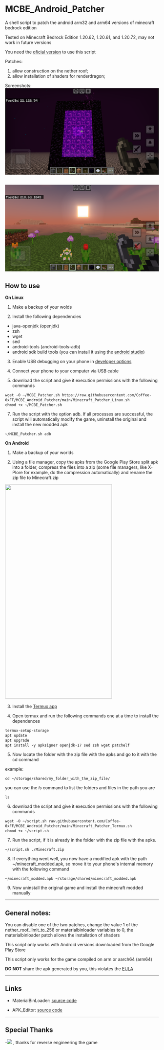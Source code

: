 # MCBE_Android_Patcher
A shell script to patch the android arm32 and arm64 versions of minecraft bedrock edition


Tested on Minecraft Bedrock Edition 1.20.62, 1.20.61, and 1.20.72, may not work in future versions


You need the [oficial version](https://play.google.com/store/apps/details?id=com.mojang.minecraftpe) to use this script


Patches:
1) allow construction on the nether roof;
2) allow installation of shaders for renderdragon;

Screenshots:
![nether_roof](./images/Screenshot_20240324-124336_Minecraft.png)

![shaders](./images/Screenshot_20240324-124203_Minecraft.png)
------

## How to use

**On Linux**

1) Make a backup of your wolds
   
2) Install the following dependencies
  - java-openjdk (openjdk)
  - zsh
  - wget 
  - sed
  - android-tools (android-tools-adb)
  - android sdk build tools (you can install it using the [android studio](https://developer.android.com/studio?hl=pt-br))

3) Enable USB debugging on your phone in [developer options](https://developer.android.com/studio/debug/dev-options)

4) Connect your phone to your computer via USB cable
   
6) download the script and give it execution permissions with the following commands
```
wget -O ~/MCBE_Patcher.sh https://raw.githubusercontent.com/Coffee-0xFF/MCBE_Android_Patcher/main/Minecraft_Patcher_Linux.sh
chmod +x ~/MCBE_Patcher.sh
```
7) Run the script with the option adb. If all processes are successful, the script will automatically modify the game, uninstall the original and install the new modded apk
```
~/MCBE_Patcher.sh adb
```

**On Android**
1) Make a backup of your worlds
   
2) Using a file manager, copy the apks from the Google Play Store split apk into a folder, compress the files into a zip (some file managers, like X-Plore for example, do the compression automatically) and rename the zip file to Minecraft.zip
   
<img src="./images/screen.gif" width="350px" height="700px" />

3) Install the [Termux app](https://f-droid.org/pt_BR/packages/com.termux)
   
4) Open termux and run the following commands one at a time to install the dependences
```
termux-setup-storage
apt update
apt upgrade
apt install -y apksigner openjdk-17 sed zsh wget patchelf
```
5) Now locate the folder with the zip file with the apks and go to it with the cd command

example:
```
cd ~/storage/shared/my_folder_with_the_zip_file/
```
you can use the *ls* command to list the folders and files in the path you are
```
ls
``` 

6) download the script and give it execution permissions with the following commands
```
wget -O ~/script.sh raw.githubusercontent.com/Coffee-0xFF/MCBE_Android_Patcher/main/Minecraft_Patcher_Termux.sh
chmod +x ~/script.sh
```

7) Run the script, if it is already in the folder with the zip file with the apks.
```
~/script.sh ./Minecraft.zip
```

8) If everything went well, you now have a modified apk with the path ~/minecraft_modded.apk, so move it to your phone's internal memory with the following command
```
~/minecraft_modded.apk ~/storage/shared/minecraft_modded.apk
```

9) Now uninstall the original game and install the minecraft modded  manually

-------

## General notes:
You can disable one of the two patches, change the value 1 of the nether_roof_limit_to_256 or materialbinloader variables to 0, the materialbinloader patch allows the installation of shaders

This script only works with Android versions downloaded from the Google Play Store

This script only works for the game compiled on arm or aarch64 (arm64)

**DO NOT** share the apk generated by you, this violates the [EULA](https://www.minecraft.net/en-us/eula)

------

## Links

- MaterialBinLoader: [source code](https://github.com/ddf8196/MaterialBinLoader)

- APK_Editor: [source code](https://github.com/REAndroid/APKEditor)

----

## Special Thanks

-[![](https://dcbadge.vercel.app/api/server/sWb4YmX)](https://discord.gg/sWb4YmX) , thanks for reverse engineering the game
